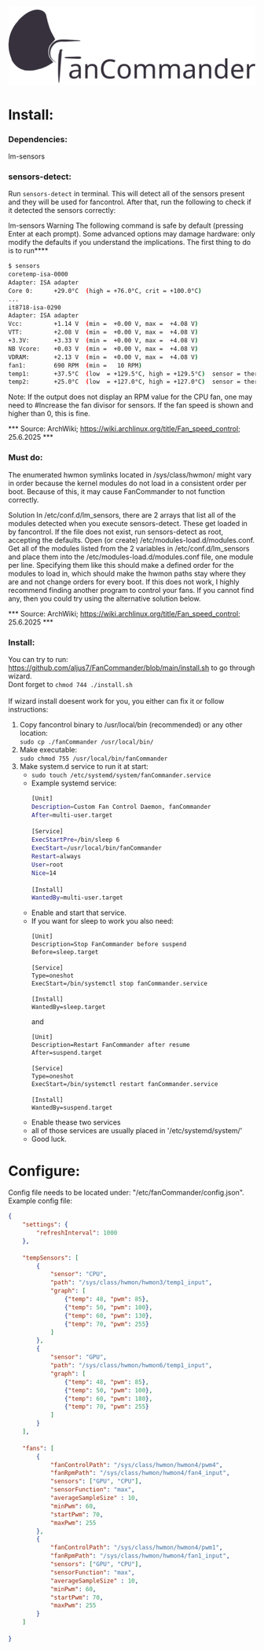 ![Project logo](https://github.com/aljus7/FanCommander/blob/main/logo.png)
# Install:
### Dependencies:
lm-sensors
### sensors-detect:
Run ```sensors-detect``` in terminal.
This will detect all of the sensors present and they will be used for fancontrol. After that, run the following to check if it detected the sensors correctly:

lm-sensors
Warning
The following command is safe by default (pressing Enter at each prompt). Some advanced options may damage hardware: only modify the defaults if you understand the implications.
The first thing to do is to run****
``` bash
$ sensors
coretemp-isa-0000
Adapter: ISA adapter
Core 0:      +29.0°C  (high = +76.0°C, crit = +100.0°C)
...
it8718-isa-0290
Adapter: ISA adapter
Vcc:         +1.14 V  (min =  +0.00 V, max =  +4.08 V)
VTT:         +2.08 V  (min =  +0.00 V, max =  +4.08 V)
+3.3V:       +3.33 V  (min =  +0.00 V, max =  +4.08 V)
NB Vcore:    +0.03 V  (min =  +0.00 V, max =  +4.08 V)
VDRAM:       +2.13 V  (min =  +0.00 V, max =  +4.08 V)
fan1:        690 RPM  (min =   10 RPM)
temp1:       +37.5°C  (low  = +129.5°C, high = +129.5°C)  sensor = thermistor
temp2:       +25.0°C  (low  = +127.0°C, high = +127.0°C)  sensor = thermal diode
```
Note:
If the output does not display an RPM value for the CPU fan, one may need to #Increase the fan divisor for sensors. If the fan speed is shown and higher than 0, this is fine.

*** Source: ArchWiki; https://wiki.archlinux.org/title/Fan_speed_control; 25.6.2025 ***

### Must do:
The enumerated hwmon symlinks located in /sys/class/hwmon/ might vary in order because the kernel modules do not load in a consistent order per boot. Because of this, it may cause FanCommander to not function correctly.

Solution
In /etc/conf.d/lm_sensors, there are 2 arrays that list all of the modules detected when you execute sensors-detect. These get loaded in by fancontrol. If the file does not exist, run sensors-detect as root, accepting the defaults. Open (or create) /etc/modules-load.d/modules.conf. Get all of the modules listed from the 2 variables in /etc/conf.d/lm_sensors and place them into the /etc/modules-load.d/modules.conf file, one module per line. Specifying them like this should make a defined order for the modules to load in, which should make the hwmon paths stay where they are and not change orders for every boot. If this does not work, I highly recommend finding another program to control your fans. If you cannot find any, then you could try using the alternative solution below.

*** Source: ArchWiki; https://wiki.archlinux.org/title/Fan_speed_control; 25.6.2025 ***

### Install:
You can try to run: https://github.com/aljus7/FanCommander/blob/main/install.sh to go through wizard.<br>
Dont forget to ```chmod 744 ./install.sh```<br><br>
If wizard install doesent work for you, you either can fix it or follow instructions:<br>
1. Copy fancontrol binary to /usr/local/bin (recommended) or any other location: <br>
```sudo cp ./fanCommander /usr/local/bin/``` <br>
2. Make executable: <br>
```sudo chmod 755 /usr/local/bin/fanCommander``` <br>
3. Make system.d service to run it at start: <br>
    - ```sudo touch /etc/systemd/system/fanCommander.service``` <br>
    - Example systemd service:
      ``` bash
      [Unit]
      Description=Custom Fan Control Daemon, fanCommander
      After=multi-user.target
        
      [Service]
      ExecStartPre=/bin/sleep 6
      ExecStart=/usr/local/bin/fanCommander
      Restart=always
      User=root
      Nice=14
        
      [Install]
      WantedBy=multi-user.target
      ```
   - Enable and start that service.
   - If you want for sleep to work you also need:
     ```
     [Unit]
     Description=Stop FanCommander before suspend
     Before=sleep.target
        
     [Service]
     Type=oneshot
     ExecStart=/bin/systemctl stop fanCommander.service
        
     [Install]
     WantedBy=sleep.target
     ```
     and
     ```
     [Unit]
     Description=Restart FanCommander after resume
     After=suspend.target
        
     [Service]
     Type=oneshot
     ExecStart=/bin/systemctl restart fanCommander.service
        
     [Install]
     WantedBy=suspend.target
     ```
    - Enable thease two services
    - all of those services are usually placed in '/etc/systemd/system/'
    - Good luck.
# Configure:
Config file needs to be located under: "/etc/fanCommander/config.json".
Example config file:
``` json
{
    "settings": {
        "refreshInterval": 1000
    },
    
    "tempSensors": [
        {
            "sensor": "CPU",
            "path": "/sys/class/hwmon/hwmon3/temp1_input",
            "graph": [
                {"temp": 48, "pwm": 85},
                {"temp": 50, "pwm": 100},
                {"temp": 60, "pwm": 130},
                {"temp": 70, "pwm": 255}
            ]
        },
        {
            "sensor": "GPU",
            "path": "/sys/class/hwmon/hwmon6/temp1_input",
            "graph": [
                {"temp": 48, "pwm": 85},
                {"temp": 50, "pwm": 100},
                {"temp": 60, "pwm": 180},
                {"temp": 70, "pwm": 255}
            ]
        }
    ],

    "fans": [
        {
            "fanControlPath": "/sys/class/hwmon/hwmon4/pwm4",
            "fanRpmPath": "/sys/class/hwmon/hwmon4/fan4_input",
            "sensors": ["GPU", "CPU"],
            "sensorFunction": "max",
            "averageSampleSize" : 10,
            "minPwm": 60,
            "startPwm": 70,
            "maxPwm": 255
        },
        {
            "fanControlPath": "/sys/class/hwmon/hwmon4/pwm1",
            "fanRpmPath": "/sys/class/hwmon/hwmon4/fan1_input",
            "sensors": ["GPU", "CPU"],
            "sensorFunction": "max",
            "averageSampleSize" : 10,
            "minPwm": 60,
            "startPwm": 70,
            "maxPwm": 255
        }
    ]

}
```
